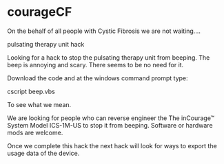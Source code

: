 courageCF
=========
On the behalf of all people with Cystic Fibrosis we are not waiting....

pulsating therapy unit hack

Looking for a hack to stop the pulsating therapy unit from beeping.  The beep is annoying and scary.  There
seems to be no need for it.

Download the code and at the windows command prompt type:

cscript beep.vbs

To see what we mean.


We are looking for people who can reverse engineer the The inCourage™ System Model ICS-1M-US
to stop it from beeping.  Software or hardware mods are welcome.

Once we complete this hack the next hack will look for ways to export the usage data of
the device.

